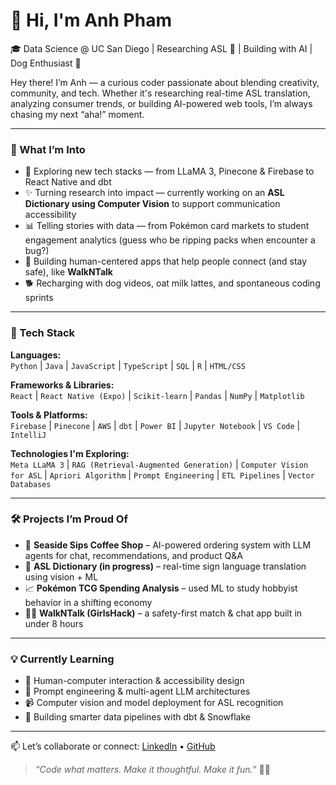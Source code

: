 # 👋 Hi, I'm Anh Pham

🎓 Data Science @ UC San Diego | Researching ASL 🤟 | Building with AI | Dog Enthusiast 🐶

Hey there! I’m Anh — a curious coder passionate about blending creativity, community, and tech. Whether it's researching real-time ASL translation, analyzing consumer trends, or building AI-powered web tools, I’m always chasing my next “aha!” moment.

---

### 🚀 What I’m Into
- 🤖 Exploring new tech stacks — from LLaMA 3, Pinecone & Firebase to React Native and dbt
- ✨ Turning research into impact — currently working on an **ASL Dictionary using Computer Vision** to support communication accessibility
- 📊 Telling stories with data — from Pokémon card markets to student engagement analytics (guess who be ripping packs when encounter a bug?)
- 💬 Building human-centered apps that help people connect (and stay safe), like **WalkNTalk**
- 🐕 Recharging with dog videos, oat milk lattes, and spontaneous coding sprints

---

### 🧰 Tech Stack

**Languages:**  
`Python` | `Java` | `JavaScript` | `TypeScript` | `SQL` | `R` | `HTML/CSS`

**Frameworks & Libraries:**  
`React` | `React Native (Expo)` | `Scikit-learn` | `Pandas` | `NumPy` | `Matplotlib`

**Tools & Platforms:**  
`Firebase` | `Pinecone` | `AWS` | `dbt` | `Power BI` | `Jupyter Notebook` | `VS Code` | `IntelliJ`

**Technologies I'm Exploring:**  
`Meta LLaMA 3` | `RAG (Retrieval-Augmented Generation)` | `Computer Vision for ASL` | `Apriori Algorithm` | `Prompt Engineering` | `ETL Pipelines` | `Vector Databases`

---

### 🛠️ Projects I’m Proud Of
- 🧋 **Seaside Sips Coffee Shop** – AI-powered ordering system with LLM agents for chat, recommendations, and product Q&A  
- 🧠 **ASL Dictionary (in progress)** – real-time sign language translation using vision + ML  
- 📈 **Pokémon TCG Spending Analysis** – used ML to study hobbyist behavior in a shifting economy  
- 🚶‍♀️ **WalkNTalk (GirlsHack)** – a safety-first match & chat app built in under 8 hours

---

### 💡 Currently Learning
- 🤝 Human-computer interaction & accessibility design  
- 🧠 Prompt engineering & multi-agent LLM architectures  
- 📹 Computer vision and model deployment for ASL recognition  
- 🧪 Building smarter data pipelines with dbt & Snowflake

---

📫 Let’s collaborate or connect:
[LinkedIn](https://linkedin.com/in/hoang-anh-pham) • [GitHub](https://github.com/anhpham2003)  

> *“Code what matters. Make it thoughtful. Make it fun.”* 🌱🐾
